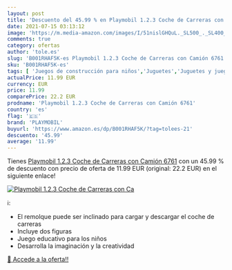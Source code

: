 ```yaml
---
layout: post
title: 'Descuento del 45.99 % en Playmobil 1.2.3 Coche de Carreras con Ca'
date: 2021-07-15 03:13:12
image: 'https://m.media-amazon.com/images/I/51nislGHQuL._SL500_._SL400_.jpg'
comments: true
category: ofertas
author: 'tole.es'
slug: 'B001RHAF5K-es Playmobil 1.2.3 Coche de Carreras con Camión 6761'
sku: 'B001RHAF5K-es'
tags: [ 'Juegos de construcción para niños','Juguetes','Juguetes y juegos','playmobil', ]
actualPrice: 11.99 EUR
currency: EUR
price: 11.99
comparePrice: 22.2 EUR
prodname: 'Playmobil 1.2.3 Coche de Carreras con Camión 6761'
country: 'es'
flag: '🇪🇸'
brand: 'PLAYMOBIL'
buyurl: 'https://www.amazon.es/dp/B001RHAF5K/?tag=tolees-21'
descuento: '45.99'
average: '11.99'
---
```


Tienes [Playmobil 1.2.3 Coche de Carreras con Camión 6761](https://www.amazon.es/dp/B001RHAF5K/?tag=tolees-21) con un 45.99 % de descuento con precio de oferta de 11.99 EUR (original: 22.2 EUR) en el siguiente enlace!

[![Playmobil 1.2.3 Coche de Carreras con Ca](https://m.media-amazon.com/images/I/51nislGHQuL._SL500_._SL400_.jpg)](https://www.amazon.es/dp/B001RHAF5K/?tag=tolees-21)

ℹ️:

- El remolque puede ser inclinado para cargar y descargar el coche de carreras
- Incluye dos figuras
- Juego educativo para los niños
- Desarrolla la imaginación y la creatividad

[🛒 Accede a la oferta!!](https://www.amazon.es/dp/B001RHAF5K/?tag=tolees-21)

